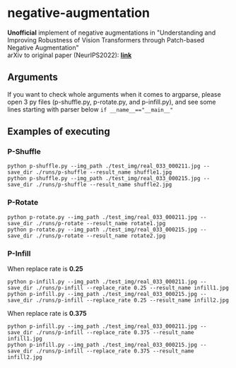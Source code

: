 # negative-augmentation
__Unofficial__ implement of negative augmentations in "Understanding and Improving Robustness of Vision Transformers through Patch-based Negative Augmentation" \
arXiv to original paper (NeurIPS2022): __[link](https://arxiv.org/pdf/2110.07858.pdf)__

## Arguments
If you want to check whole arguments when it comes to argparse, please open 3 py files (p-shuffle.py, p-rotate.py, and p-infill.py), and see some lines starting with parser below ```if __name__=="__main__"```

## Examples of executing
### P-Shuffle
```
python p-shuffle.py --img_path ./test_img/real_033_000211.jpg --save_dir ./runs/p-shuffle --result_name shuffle1.jpg
python p-shuffle.py --img_path ./test_img/real_033_000215.jpg --save_dir ./runs/p-shuffle --result_name shuffle2.jpg
```

### P-Rotate
```
python p-rotate.py --img_path ./test_img/real_033_000211.jpg --save_dir ./runs/p-rotate --result_name rotate1.jpg
python p-rotate.py --img_path ./test_img/real_033_000215.jpg --save_dir ./runs/p-rotate --result_name rotate2.jpg
```

### P-Infill
When replace rate is __0.25__
```
python p-infill.py --img_path ./test_img/real_033_000211.jpg --save_dir ./runs/p-infill --replace_rate 0.25 --result_name infill1.jpg
python p-infill.py --img_path ./test_img/real_033_000215.jpg --save_dir ./runs/p-infill --replace_rate 0.25 --result_name infill2.jpg
```
When replace rate is __0.375__
```
python p-infill.py --img_path ./test_img/real_033_000211.jpg --save_dir ./runs/p-infill --replace_rate 0.375 --result_name infill1.jpg
python p-infill.py --img_path ./test_img/real_033_000215.jpg --save_dir ./runs/p-infill --replace_rate 0.375 --result_name infill2.jpg
```